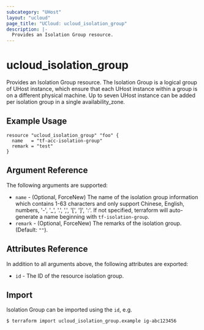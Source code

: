 ```yaml
---
subcategory: "UHost"
layout: "ucloud"
page_title: "UCloud: ucloud_isolation_group"
description: |-
  Provides an Isolation Group resource.
---
```


# ucloud_isolation_group

Provides an Isolation Group resource. The Isolation Group is a logical group of UHost instance, which ensure that each UHost instance within a group is on a different physical machine. Up to seven UHost instance can be added per isolation group in a single availability_zone.

## Example Usage

```hcl
resource "ucloud_isolation_group" "foo" {
  name   = "tf-acc-isolation-group"
  remark = "test"
}
```

## Argument Reference

The following arguments are supported:

* `name` - (Optional, ForceNew) The name of the isolation group information which contains 1-63 characters and only support Chinese, English, numbers, '-', '_', '.', ',', '[', ']', ':'. If not specified, terraform will auto-generate a name beginning with `tf-isolation-group`.
* `remark` - (Optional, ForceNew) The remarks of the isolation group. (Default: `""`).

## Attributes Reference

In addition to all arguments above, the following attributes are exported:

* `id` - The ID of the resource isolation group.

## Import

Isolation Group can be imported using the `id`, e.g.

```
$ terraform import ucloud_isolation_group.example ig-abc123456
```
